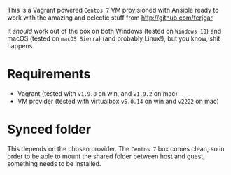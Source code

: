 This is a Vagrant powered `Centos 7` VM provisioned with Ansible ready to work with the amazing and eclectic stuff from http://github.com/ferjgar

It _should_ work out of the box on both Windows (tested on `Windows 10`) and macOS (tested on `macOS Sierra`) (and probably Linux!), but you know, shit happens.

# Requirements
- Vagrant (tested with `v1.9.8` on win, and `v1.9.2` on mac)
- VM provider (tested with virtualbox `v5.0.14` on win and `v2222` on mac)

# Synced folder
This depends on the chosen provider. The `Centos 7` box comes clean, so in order to be able to mount
the shared folder between host and guest, something needs to be installed.
